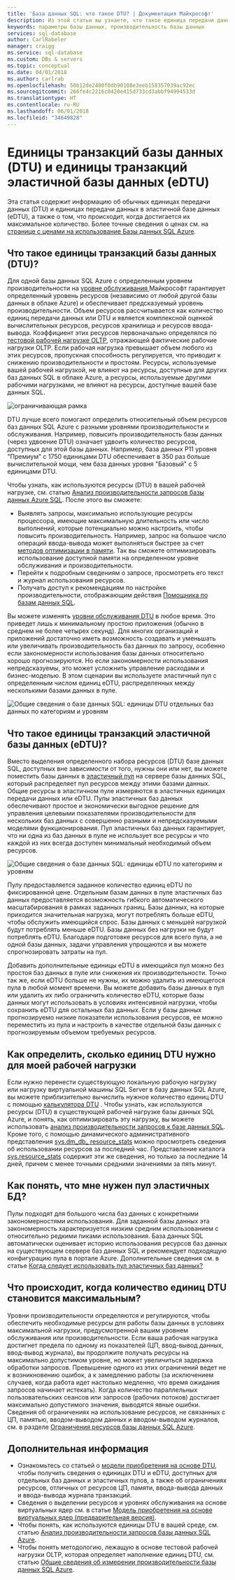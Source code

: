 ```yaml
---
title: 'База данных SQL: что такое DTU? | Документация Майкрософт'
description: Из этой статьи вы узнаете, что такое единица передачи данных в базе данных SQL Azure.
keywords: параметры базы данных, производительность базы данных
services: sql-database
author: CarlRabeler
manager: craigg
ms.service: sql-database
ms.custom: DBs & servers
ms.topic: conceptual
ms.date: 04/01/2018
ms.author: carlrab
ms.openlocfilehash: 50b12de2400f0db90108e3eeb158357039ac92ec
ms.sourcegitcommit: 266fe4c2216c0420e415d733cd3abbf94994533d
ms.translationtype: HT
ms.contentlocale: ru-RU
ms.lasthandoff: 06/01/2018
ms.locfileid: "34649828"
---
```

# <a name="database-transaction-units-dtus-and-elastic-database-transaction-units-edtus"></a>Единицы транзакций базы данных (DTU) и единицы транзакций эластичной базы данных (eDTU)
Эта статья содержит информацию об обычных единицах передачи данных (DTU) и единицах передачи данных в эластичной базе данных (eDTU), а также о том, что происходит, когда достигается их максимальное количество. Более точные сведения о ценах см. на [странице с ценами на использование Базы данных SQL Azure](https://azure.microsoft.com/pricing/details/sql-database/single/).

## <a name="what-are-database-transaction-units-dtus"></a>Что такое единицы транзакций базы данных (DTU)?
Для одной базы данных SQL Azure с определенным уровнем производительности на [ уровне обслуживания ](sql-database-single-database-resources.md) Майкрософт гарантирует определенный уровень ресурсов (независимо от любой другой базы данных в облаке Azure) и обеспечивает предсказуемый уровень производительности. Объем ресурсов рассчитывается как количество единиц передачи данных или DTU и является комплексной оценкой вычислительных ресурсов, ресурсов хранилища и ресурсов ввода-вывода. Коэффициент этих ресурсов первоначально определялся по [тестовой рабочей нагрузке OLTP](sql-database-benchmark-overview.md), отражающей фактические рабочие нагрузки OLTP. Если рабочая нагрузка превышает объем любого из этих ресурсов, пропускная способность регулируется, что приводит к снижению производительности и простоям. Ресурсы, используемые вашей рабочей нагрузкой, не влияют на ресурсы, доступные для других баз данных SQL в облаке Azure, а ресурсы, используемые другими рабочими нагрузками, не влияют на ресурсы, доступные вашей базе данных SQL.

![ограничивающая рамка](./media/sql-database-what-is-a-dtu/bounding-box.png)

DTU лучше всего помогают определить относительный объем ресурсов баз данных SQL Azure с разными уровнями производительности и обслуживания. Например, повысить производительность базы данных (через удвоение DTU) означает удвоить количество ресурсов, доступных для этой базы данных. Например, база данных P11 уровня "Премиум" с 1750 единицами DTU обеспечивает в 350 раз больше вычислительной мощи, чем база данных уровня "Базовый" с 5 единицами DTU.  

Чтобы узнать, как используются ресурсы (DTU) в вашей рабочей нагрузке, см. статью [Анализ производительности запросов базы данных Azure SQL](sql-database-query-performance.md). После этого вы сможете:

- Выявлять запросы, максимально использующие ресурсы процессора, имеющие максимальную длительность или число выполнений, которые потенциально можно настроить, чтобы повысить производительность. Например, запрос на большое число операций ввода-вывода может выполняться быстрее за счет [методов оптимизации в памяти](sql-database-in-memory.md). Так вы сможете оптимизировать использование доступной памяти на определенном уровне обслуживания и производительности.
- Перейти к подробным сведениям о запросе, просмотреть его текст и журнал использования ресурсов.
- Получать доступ к рекомендациям по настройке производительности, отображающим действия [Помощника по базам данных SQL](sql-database-advisor.md).

Вы можете изменять [уровни обслуживания DTU](sql-database-service-tiers-dtu.md) в любое время. Это приведет лишь к минимальному простою приложения (обычно в среднем не более четырех секунд). Для многих организаций и приложений достаточно иметь возможность создавать и уменьшать или увеличивать производительность баз данных по запросу, особенно если закономерности использования базы данных относительно хорошо прогнозируются. Но если закономерности использования непредсказуемы, это может усложнить управление расходами и бизнес-моделью. В этом сценарии вы используете эластичный пул с определенным числом единиц eDTU, распределенных между несколькими базами данных в пуле.

![Общие сведения о базе данных SQL: единицы DTU отдельных баз данных по категориям и уровням](./media/sql-database-what-is-a-dtu/single_db_dtus.png)

## <a name="what-are-elastic-database-transaction-units-edtus"></a>Что такое единицы транзакций эластичной базы данных (eDTU)?
Вместо выделения определенного набора ресурсов (DTU) базе данных SQL, доступных вне зависимости от того, нужны они или нет, вы можете поместить базы данных в [эластичный пул](sql-database-elastic-pool.md) на сервере базы данных SQL, который распределяет пул ресурсов между этими базами данных. Общие ресурсы в эластичном пуле измеряются в эластичных единицах передачи данных или eDTU. Пулы эластичных баз данных обеспечивают простое и экономически выгодное решение для управления целевыми показателями производительности для нескольких баз данных с совершенно разными и непредсказуемыми моделями функционирования. Пул эластичных баз данных гарантирует, что ни одна из баз данных в пуле не использует все ресурсы и что каждой из них всегда доступен минимальный необходимый объем ресурсов. 

![Общие сведения о базе данных SQL: единицы eDTU по категориям и уровням](./media/sql-database-what-is-a-dtu/sqldb_elastic_pools.png)

Пулу предоставляется заданное количество единиц eDTU по фиксированной цене. Отдельным базам данных в пуле эластичных баз данных предоставляется возможность гибкого автоматического масштабирования в рамках заданных границ. Базы данных, на которые приходится значительная нагрузка, могут потреблять больше eDTU, чтобы обслужить имеющийся спрос. Базы данных с меньшей нагрузкой будут потреблять меньше eDTU. Базы данных без нагрузки не будут потреблять eDTU. Благодаря подготовке ресурсов для всего пула, а не одной базы данных, задачи управления упрощаются и вы можете спрогнозировать затраты на пул.

Добавить дополнительные единицы eDTU в имеющийся пул можно без простоя баз данных в пуле или снижения их производительности. Точно так же, если eDTU больше не нужны, их можно удалить из имеющегося пула в любой момент времени. Вы можете добавить базы данных в пул или удалить их либо ограничить количество eDTU, которые базы данных могут использовать в условиях интенсивной нагрузки, чтобы сохранить eDTU для остальных баз данных. Если у базы данных прогнозируемо низкие показатели использования ресурсов, ее можно переместить из пула и настроить в качестве отдельной базы данных с прогнозируемым объемом требуемых ресурсов.

## <a name="how-can-i-determine-the-number-of-dtus-needed-by-my-workload"></a>Как определить, сколько единиц DTU нужно для моей рабочей нагрузки
Если нужно перенести существующую локальную рабочую нагрузку или нагрузку виртуальной машины SQL Server в базу данных SQL Azure, вы можете приблизительно вычислить нужное количество единиц DTU с помощью [калькулятора DTU](http://dtucalculator.azurewebsites.net/) . Чтобы узнать, как используются ресурсы (DTU) в существующей рабочей нагрузке базы данных SQL Azure, и понять, как оптимизировать эту нагрузку, вы можете использовать [анализ производительности запросов к базе данных SQL](sql-database-query-performance.md). Кроме того, с помощью динамического административного представления [sys.dm_db_ resource_stats](https://msdn.microsoft.com/library/dn800981.aspx) можно просмотреть сведения об использовании ресурсов за последний час. Представление каталога [sys.resource_stats](http://msdn.microsoft.com/library/dn269979.aspx) содержит эти же сведения, но только за последние 14 дней, причем с менее точными средними значениями за пять минут.

## <a name="how-do-i-know-if-i-could-benefit-from-an-elastic-pool-of-resources"></a>Как понять, что мне нужен пул эластичных БД?
Пулы подходят для большого числа баз данных с конкретными закономерностями использования. Для заданной базы данных эта закономерность характеризуется низким средним использованием с относительно редкими пиками использования. База данных SQL автоматически оценивает историю использования ресурсов баз данных на существующем сервере баз данных SQL и рекомендует подходящую конфигурацию пула в портале Azure. Дополнительные сведения см. в статье [Когда следует использовать пул эластичных баз данных?](sql-database-elastic-pool.md)

## <a name="what-happens-when-i-hit-my-maximum-dtus"></a>Что происходит, когда количество единиц DTU становится максимальным?
Уровни производительности определяются и регулируются, чтобы обеспечить необходимые ресурсы для работы базы данных в условиях максимальной нагрузки, предусмотренной вашим уровнем обслуживания или производительности. Если ваша рабочая нагрузка достигнет предела по одному из показателей (ЦП, ввод-вывод данных, ввод-вывод журнала), вы продолжите получать ресурсы на максимально допустимом уровне, но может увеличиться задержка обработки запросов. Превышение одного из этих ограничений ведет не к возникновению ошибок, а к замедлению работы (за исключением случаев, когда работа идет настолько медленно, что время ожидания запросов начинает истекать). Когда количество параллельных пользовательских сеансов или запросов (рабочих потоков) достигает максимально допустимого значения, выводятся явные ошибки. Сведения об ограничениях на использование ресурсов, не связанных с ЦП, памятью, вводом-выводом данных и вводом-выводом журналов, см. в разделе [Ограничения ресурсов базы данных SQL Azure]( sql-database-dtu-resource-limits.md#what-happens-when-database-and-elastic-pool-resource-limits-are-reached).

## <a name="next-steps"></a>Дополнительная информация
* Ознакомьтесь со статьей о [модели приобретения на основе DTU](sql-database-service-tiers-dtu.md), чтобы получить сведения о единицах DTU и eDTU, доступных для отдельных баз данных и эластичных пулов, а также об ограничениях ресурсов, отличных от ресурсов ЦП, памяти, ввода-вывода данных и ввода-вывода журнала транзакций.
* Сведения о выделении ресурсов и уровнях обслуживания на основе виртуальных ядер см. в статье [Модель приобретения на основе виртуальных ядер (предварительная версия)](sql-database-service-tiers-vcore.md). 
* Чтобы понять, как используются единицы DTU в вашей среде, см. статью [Анализ производительности запросов базы данных SQL Azure](sql-database-query-performance.md).
* Чтобы понять методологию, лежащую в основе тестовой рабочей нагрузки OLTP, которая определяет наполнение единиц DTU, см. статью [Общие сведения об измерении производительности базы данных SQL Azure](sql-database-benchmark-overview.md).
